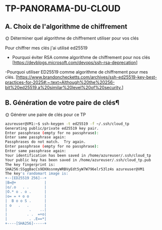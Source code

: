 # TP-PANORAMA-DU-CLOUD

## A. Choix de l'algorithme de chiffrement

🌞 Déterminer quel algorithme de chiffrement utiliser pour vos clés

Pour chiffrer mes clés j'ai utilisé ed25519


- Pourquoi éviter RSA comme algorithme de chiffrement pour nos clés
[https://devblogs.microsoft.com/devops/ssh-rsa-deprecation]

-Pourquoi utiliser ED25519 comme algorithme de chiffrement pour mes clés.
[https://www.brandonchecketts.com/archives/ssh-ed25519-key-best-practices-for-2025#:~:text=Although%20the%20256-bit%20ed25519,a%20similar%20level%20of%20security.]
















## B. Génération de votre paire de clés¶

🌞 Générer une paire de clés pour ce TP

```sh
azureuser@VM1:~$ ssh-keygen -t ed25519 -f ~/.ssh/cloud_tp
Generating public/private ed25519 key pair.
Enter passphrase (empty for no passphrase):
Enter same passphrase again:
Passphrases do not match.  Try again.
Enter passphrase (empty for no passphrase):
Enter same passphrase again:
Your identification has been saved in /home/azureuser/.ssh/cloud_tp
Your public key has been saved in /home/azureuser/.ssh/cloud_tp.pub
The key fingerprint is:
SHA256:SSggBacCs9EKNssnmyWRBVyEdt5yW7W796elr53lz4s azureuser@VM1
The key's randomart image is:
+--[ED25519 256]--+
|B=@+             |
|o/.o   . .       |
|O.* o . o .      |
|o= = + o o       |
|  B o o S .      |
| o   .   .       |
|          .    ..|
|         . .  =+o|
|          . .E==*|
+----[SHA256]-----+
```




